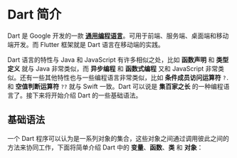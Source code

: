 # Dart 简介

Dart 是 Google 开发的一款 **[通用编程语言](https://en.wikipedia.org/wiki/General-purpose_programming_language)**。可用于前端、服务端、桌面端和移动端开发。而 Flutter 框架就是 Dart 语言在移动端的实践。

Dart 语言的特性与 Java 和 JavaScript 有许多相似之处，比如 **函数声明** 和 **类型定义**  就与 Java 非常类似，而 **异步编程** 和 **函数式编程** 又和 JavaScript 非常类似。还有一些其他特性也与一些编程语言非常类似，比如 **条件成员访问运算符** `?.` 和 **空值判断运算符** `??` 就与 Swift 一致。Dart 可以说是 **集百家之长** 的一种编程语言了。接下来将开始介绍 Dart 的一些基础语法。

## 基础语法

一个 Dart 程序可以认为是一系列对象的集合，这些对象之间通过调用彼此之间的方法来协同工作，下面将简单介绍 Dart 中的 **变量**、**函数**、**类** 和 **对象**：
